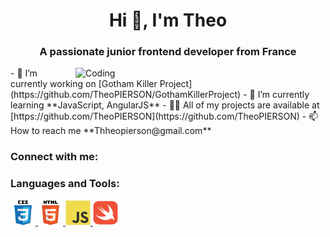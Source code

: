 <h1 align="center">Hi 👋, I'm Theo</h1>
<h3 align="center">A passionate junior frontend developer from France</h3>
<img
  align="right"
  alt="Coding"
  width="400"
  src="https://media2.giphy.com/media/v1.Y2lkPTc5MGI3NjExMzczZmQzYTQzMDgyZDYzZTE3NmJiMjA1OTYwZjhkNjdlM2JhMWUwYSZlcD12MV9pbnRlcm5hbF9naWZzX2dpZklkJmN0PWc/Q7SKqn3G97xpmfSOvG/giphy.gif"
/>
- 🔭 I’m currently working on [Gotham Killer Project](https://github.com/TheoPIERSON/GothamKillerProject) - 🌱 I’m
currently learning **JavaScript, AngularJS** - 👨‍💻 All of my projects are available at
[https://github.com/TheoPIERSON](https://github.com/TheoPIERSON) - 📫 How to reach me **Thheopierson@gmail.com**

<h3 align="left">Connect with me:</h3>
<p align="left"></p>

<h3 align="left">Languages and Tools:</h3>
<p align="left">
  <a href="https://www.w3schools.com/css/" target="_blank" rel="noreferrer">
    <img
      src="https://raw.githubusercontent.com/devicons/devicon/master/icons/css3/css3-original-wordmark.svg"
      alt="css3"
      width="40"
      height="40"
    />
  </a>
  <a href="https://www.w3.org/html/" target="_blank" rel="noreferrer">
    <img
      src="https://raw.githubusercontent.com/devicons/devicon/master/icons/html5/html5-original-wordmark.svg"
      alt="html5"
      width="40"
      height="40"
    />
  </a>
  <a href="https://developer.mozilla.org/en-US/docs/Web/JavaScript" target="_blank" rel="noreferrer">
    <img
      src="https://raw.githubusercontent.com/devicons/devicon/master/icons/javascript/javascript-original.svg"
      alt="javascript"
      width="40"
      height="40"
    />
  </a>
  <a href="https://developer.apple.com/swift/" target="_blank" rel="noreferrer">
    <img
      src="https://raw.githubusercontent.com/devicons/devicon/master/icons/swift/swift-original.svg"
      alt="swift"
      width="40"
      height="40"
    />
  </a>
</p>
